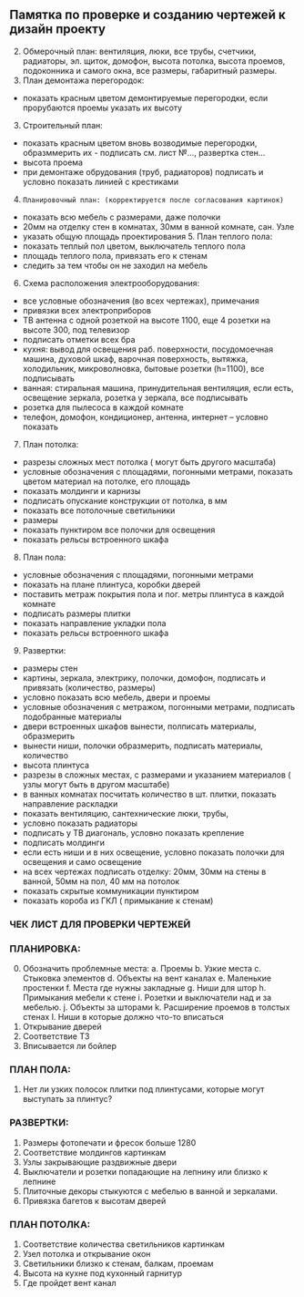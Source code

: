 ## Памятка по проверке и созданию чертежей к дизайн проекту

2. Обмерочный план: вентиляция, люки, все трубы, счетчики, радиаторы, эл. щиток,  домофон, высота потолка, высота проемов, подоконника и самого окна, все размеры, габаритный размеры.
3. План демонтажа перегородок:
- показать красным цветом демонтируемые перегородки, если прорубаются проемы указать их высоту
3.    Строительный план:
- показать красным цветом вновь возводимые перегородки, образммерить их
       - подписать см. лист №…, развертка стен…
- высота проема
- при демонтаже обрудования (труб, радиаторов) подписать и условно показать линией с крестиками
4.     Планировочный план: (корректируется после согласования картинок)
- показать всю мебель с размерами, даже полочки
- 20мм на отделку стен в комнатах, 30мм в ванной комнате, сан. Узле
- указать общую площадь проектирования
       5.     План теплого пола:
- показать теплый пол цветом, выключатель теплого пола
- площадь теплого пола, привязать его к стенам
- следить за тем чтобы он не заходил на мебель
6.    Схема расположения электрооборудования:
- все условные обозначения (во всех чертежах), примечания
- привязки всех электроприборов
- ТВ антенна с одной розеткой на высоте 1100, еще 4 розетки на высоте 300, под телевизор
- подписать отметки всех бра
- кухня: вывод для освещения раб. поверхности, посудомоечная машина, духовой шкаф, варочная поверхность, вытяжка, холодильник,  микроволновка, бытовые розетки (h=1100), все подписывать
- ванная: стиральная машина, принудительная вентиляция, если есть, освещение зеркала, розетка у зеркала, все подписывать
- розетка для пылесоса в каждой комнате
- телефон, домофон, кондиционер, антенна, интернет – условно показать
7.    План потолка: 
-  разрезы сложных мест потолка ( могут быть другого масштаба)
- условные обозначения с площадями, погонными метрами, показать цветом материал на потолке, его площадь 
-  показать молдинги и карнизы
- подписать опускание конструкции от потолка, в мм
- показать все потолочные светильники
- размеры  
- показать пунктиром все полочки для освещения
- показать рельсы встроенного шкафа
8.    План пола:
- условные обозначения с площадями, погонными метрами
- показать на плане плинтуса, коробки дверей
- поставить метраж покрытия пола и пог. метры плинтуса в каждой комнате
- подписать размеры плитки
- показать направление укладки пола
- показать рельсы встроенного шкафа
9. Развертки:
- размеры стен
- картины, зеркала, электрику, полочки, домофон,  подписать и привязать (количество, размеры)
- условно показать всю мебель, двери и проемы
- условные обозначения с метражом, погонными метрами, подписать подобранные материалы
- двери встроенных шкафов вынести, полписать материалы, образмерить
- вынести ниши, полочки образмерить, подписать материалы, количество
- высота плинтуса
- разрезы в сложных местах, с размерами и указанием материалов ( узлы могут быть в другом масштабе)
- в ванных комнатах посчитать количество в шт. плитки, показать направление раскладки
- показать вентиляцию, сантехнические люки, трубы,
- условно показать радиаторы
- подписать у ТВ диагональ, условно показать крепление
- подписать молдинги
- если есть ниши и в них освещение, условно показать полочки для освещения и само освещение
- на всех чертежах подписать отделку: 20мм, 30мм на стены в ванной, 50мм на пол, 40 мм на потолок
- показать скрытые коммуникации пунктиром
- показать короба из ГКЛ ( примыкание к стенам)
### ЧЕК ЛИСТ ДЛЯ ПРОВЕРКИ ЧЕРТЕЖЕЙ

### ПЛАНИРОВКА:

0. Обозначить проблемные места:
a. Проемы
b. Узкие места
c. Стыковка элементов
d. Объекты на вент каналах
e. Маленькие простенки
f. Места где нужны закладные
g. Ниши для штор
h. Примыкания мебели к стене
i. Розетки и выключатели над и за мебелью.
j. Объекты за шторами
k. Расширение проемов в толстых стенах
l. Ниши в которые должно что-то вписаться
1. Открывание дверей
2. Соответствие ТЗ
3. Вписывается ли бойлер
### ПЛАН ПОЛА:
1. Нет ли узких полосок плитки под плинтусами, которые могут выступать за плинтус?
### РАЗВЕРТКИ:
1. Размеры фотопечати и фресок больше 1280
2. Соответствие молдингов картинкам
3. Узлы закрывающие раздвижные двери
4. Выключатели и розетки попадающие на лепнину или близко к лепнине
5. Плиточные декоры стыкуются с мебелью в ванной и зеркалами.
6. Привязка багетов к высотам дверей
### ПЛАН ПОТОЛКА:
1. Соответствие количества светильников картинкам
2. Узел потолка и открывание окон
3. Светильники близко к стенам, балкам, проемам 
4. Высота на кухне под кухонный гарнитур
5. Где пройдет вент канал


